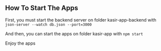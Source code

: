 ## How To Start The Apps
First, you must start the backend server on folder kasir-app-backend with ```json-server --watch db.json --port=3000```

And then, you can start the apps on folder kasir-app with ```npm start```

Enjoy the apps
